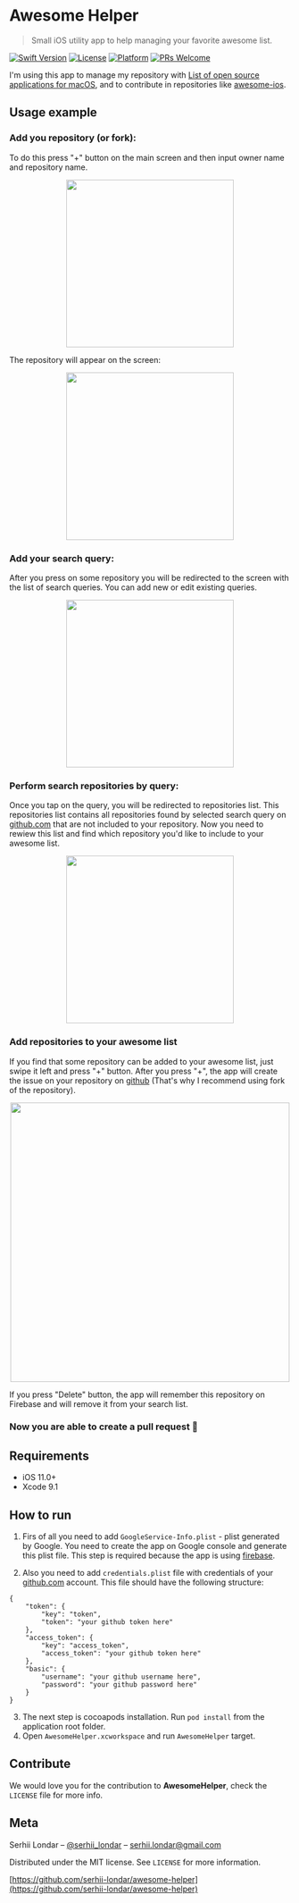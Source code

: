 # Awesome Helper
> Small iOS utility app to help managing your favorite awesome list. 

[![Swift Version][swift-image]][swift-url]
[![License][license-image]][license-url]
[![Platform](https://img.shields.io/cocoapods/p/LFAlertController.svg?style=flat)](http://cocoapods.org/pods/LFAlertController)
[![PRs Welcome](https://img.shields.io/badge/PRs-welcome-brightgreen.svg?style=flat-square)](http://makeapullrequest.com)

I'm using this app to manage my repository with [List of open source applications for macOS](https://github.com/serhii-londar/open-source-mac-os-apps), and to contribute in repositories like [awesome-ios](https://github.com/vsouza/awesome-ios).

## Usage example

### Add you repository (or fork):
To do this press "+" button on the main screen and then input owner name and repository name.


<p align="center">
<img src="./Screenshots/Screenshot_1.png" width="300"/>
</p>


The repository will appear on the screen:

<p align="center">
<img src="./Screenshots/Screenshot_2.png" width="300"/>
</p>

### Add your search query:

After you press on some repository you will be redirected to the screen with the list of search queries. You can add new or edit existing queries.

<p align="center">
<img src="./Screenshots/Screenshot_3.png" width="300"/>
</p>

### Perform search repositories by query:

Once you tap on the query, you will be redirected to repositories list. This repositories list contains all repositories found by selected search query on [github.com](github.com) that are not included to your repository. Now you need to rewiew this list and find which repository you'd like to include to your awesome list. 

<p align="center">
<img src="./Screenshots/Screenshot_4.png" width="300"/>
</p>

### Add repositories to your awesome list

If you find that some repository can be added to your awesome list, just swipe it left and press "+" button. After you press "+", the app will create the issue on your repository on [github](github.com) (That's why I recommend using fork of the repository).

<p align="center">
<img src="./Screenshots/Screenshot_5.png" width="500"/>
</p>

If you press "Delete" button, the app will remember this repository on Firebase and will remove it from your search list.

### Now you are able to create a pull request 🚀

## Requirements

- iOS 11.0+
- Xcode 9.1

## How to run

1. Firs of all you need to add ``GoogleService-Info.plist`` - plist generated by Google. You need to create the app on Google console and generate this plist file. This step is required because the app is using [firebase](firebase.com). 

2. Also you need to add ``credentials.plist`` file with credentials of your [github.com](github.com) account. This file should have the following structure:

```
{
    "token": {
        "key": "token",
        "token": "your github token here"
    },
    "access_token": {
        "key": "access_token",
        "access_token": "your github token here"
    },
    "basic": {
        "username": "your github username here",
        "password": "your github password here"
    }
}
```

3. The next step is cocoapods installation. Run ``pod install`` from the application root folder.
4. Open ``AwesomeHelper.xcworkspace`` and run ``AwesomeHelper`` target.


## Contribute

We would love you for the contribution to **AwesomeHelper**, check the ``LICENSE`` file for more info.

## Meta

Serhii Londar – [@serhii_londar](https://twitter.com/serhii_londar) – serhii.londar@gmail.com

Distributed under the MIT license. See ``LICENSE`` for more information.

[https://github.com/serhii-londar/awesome-helper](https://github.com/serhii-londar/awesome-helper)

[swift-image]:https://img.shields.io/badge/swift-4.0-orange.svg
[swift-url]: https://swift.org/
[license-image]: https://img.shields.io/badge/License-MIT-blue.svg
[license-url]: LICENSE
[travis-image]: https://img.shields.io/travis/dbader/node-datadog-metrics/master.svg?style=flat-square
[travis-url]: https://travis-ci.org/dbader/node-datadog-metrics
[codebeat-image]: https://codebeat.co/badges/c19b47ea-2f9d-45df-8458-b2d952fe9dad
[codebeat-url]: https://codebeat.co/projects/github-com-vsouza-awesomeios-com
